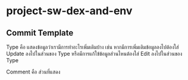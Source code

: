 # project-sw-dex-and-env

## Commit Template
Type คือ แสดงข้อมูลว่าเรามีการทำอะไรเพิ่มเติมบ้าง เช่น หากมีการเพิ่มเติมข้อมูลลงไปต้องใส่ Update ลงไปในส่วนของ Type
                                           หรือมีการแก้ใข้ข้อมูลส่วนไหนต้องใส่ Edit ลงไปในส่วนของ Type
                                            
Comment คือ ส่วนที่แสดง
